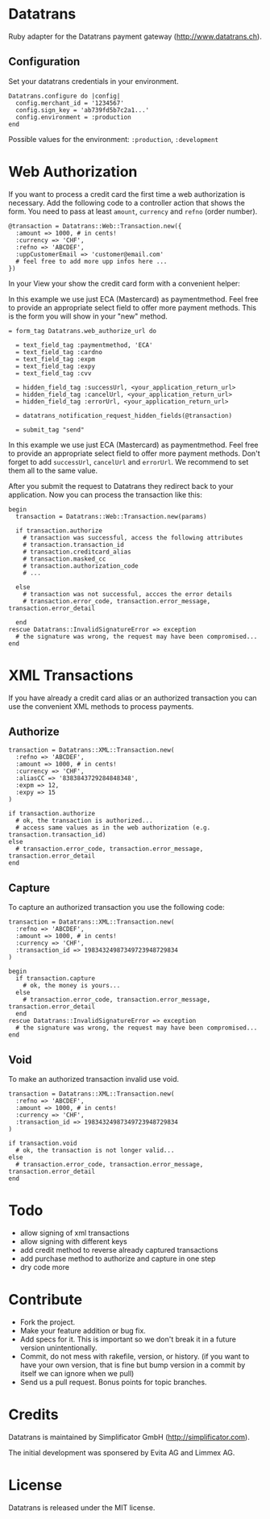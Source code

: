 Datatrans
=========

Ruby adapter for the Datatrans payment gateway (http://www.datatrans.ch).

Configuration
-------------

Set your datatrans credentials in your environment.

    Datatrans.configure do |config|
      config.merchant_id = '1234567'
      config.sign_key = 'ab739fd5b7c2a1...'
      config.environment = :production
    end

Possible values for the environment: `:production`, `:development`

Web Authorization
=================

If you want to process a credit card the first time a web authorization is
necessary. Add the following code to a controller action that shows the form.
You need to pass at least `amount`, `currency` and `refno` (order number).

    @transaction = Datatrans::Web::Transaction.new({
      :amount => 1000, # in cents!
      :currency => 'CHF',
      :refno => 'ABCDEF',
      :uppCustomerEmail => 'customer@email.com'
      # feel free to add more upp infos here ...
    })
    
In your View your show the credit card form with a convenient helper:

In this example we use just ECA (Mastercard) as paymentmethod. Feel free to
provide an appropriate select field to offer more payment methods. This is the
form you will show in your "new" method.

    = form_tag Datatrans.web_authorize_url do
    
      = text_field_tag :paymentmethod, 'ECA'
      = text_field_tag :cardno
      = text_field_tag :expm
      = text_field_tag :expy
      = text_field_tag :cvv
    
      = hidden_field_tag :successUrl, <your_application_return_url>
      = hidden_field_tag :cancelUrl, <your_application_return_url>
      = hidden_field_tag :errorUrl, <your_application_return_url>
    
      = datatrans_notification_request_hidden_fields(@transaction)
    
      = submit_tag "send"
      
In this example we use just ECA (Mastercard) as paymentmethod. Feel free to
provide an appropriate select field to offer more payment methods. Don't forget
to add `successUrl`, `cancelUrl` and `errorUrl`. We recommend to set them all
to the same value.
 
After you submit the request to Datatrans they redirect back to your application.
Now you can process the transaction like this:

    begin
      transaction = Datatrans::Web::Transaction.new(params)
      
      if transaction.authorize
        # transaction was successful, access the following attributes
        # transaction.transaction_id
        # transaction.creditcard_alias
        # transaction.masked_cc
        # transaction.authorization_code
        # ...
        
      else
        # transaction was not successful, accces the error details
        # transaction.error_code, transaction.error_message, transaction.error_detail
        
      end 
    rescue Datatrans::InvalidSignatureError => exception
      # the signature was wrong, the request may have been compromised...
    end
  
XML Transactions
================

If you have already a credit card alias or an authorized transaction you can
use the convenient XML methods to process payments.

Authorize
---------

    transaction = Datatrans::XML::Transaction.new(
      :refno => 'ABCDEF',
      :amount => 1000, # in cents!
      :currency => 'CHF',
      :aliasCC => '8383843729284848348',
      :expm => 12,
      :expy => 15
    )
    
    if transaction.authorize
      # ok, the transaction is authorized...
      # access same values as in the web authorization (e.g. transaction.transaction_id)
    else
      # transaction.error_code, transaction.error_message, transaction.error_detail
    end


Capture
-------

To capture an authorized transaction you use the following code:

    transaction = Datatrans::XML::Transaction.new(
      :refno => 'ABCDEF',
      :amount => 1000, # in cents!
      :currency => 'CHF',
      :transaction_id => 19834324987349723948729834
    )
    
    begin
      if transaction.capture
        # ok, the money is yours...
      else
        # transaction.error_code, transaction.error_message, transaction.error_detail
      end
    rescue Datatrans::InvalidSignatureError => exception
      # the signature was wrong, the request may have been compromised...
    end
    

Void
----

To make an authorized transaction invalid use void.

    transaction = Datatrans::XML::Transaction.new(
      :refno => 'ABCDEF',
      :amount => 1000, # in cents!
      :currency => 'CHF',
      :transaction_id => 19834324987349723948729834
    )
    
    if transaction.void
      # ok, the transaction is not longer valid...
    else
      # transaction.error_code, transaction.error_message, transaction.error_detail
    end


Todo
====

* allow signing of xml transactions
* allow signing with different keys
* add credit method to reverse already captured transactions
* add purchase method to authorize and capture in one step
* dry code more


Contribute
==========

* Fork the project.
* Make your feature addition or bug fix.
* Add specs for it. This is important so we don't break it in a
  future version unintentionally.
* Commit, do not mess with rakefile, version, or history.
  (if you want to have your own version, that is fine but bump version in a commit by itself we can ignore when we pull)
* Send us a pull request. Bonus points for topic branches.
  

Credits
=======

Datatrans is maintained by Simplificator GmbH (http://simplificator.com).

The initial development was sponsered by Evita AG and Limmex AG.

License
=======

Datatrans is released under the MIT license.
